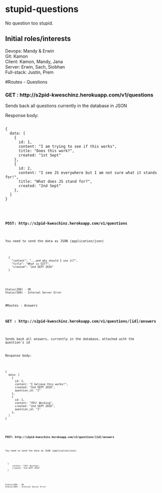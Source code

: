 # stupid-questions
No question too stupid.

## Initial roles/interests

Devops: Mandy & Erwin<br>
Git: Kamon<br>
Client: Kamon, Mandy, Jana<br>
Server: Erwin, Sach, Siobhan<br>
Full-stack: Justin, Prem


#Routes - Questions

<h3>GET : http://s2pid-kweschinz.herokuapp.com/v1/questions </h3>

Sends back all questions currently in the database in JSON 

Response body:

<pre>
<code>
{
  data: [
    {
      id: 1,
      content: "I am trying to see if this works",
      title: "Does this work?",
      created: "1st Sept"
    },
    {
      id: 2,
      content: "I see JS everywhere but I am not sure what it stands for!",
      title: "What does JS stand for?",
      created: "2nd Sept"
    },    
  ]
}
<code>
</pre>

<h3>POST: http://s2pid-kweschinz.herokuapp.com/v1/questions </h3>

You need to send the data as JSON (application/json)

<pre>
  <code>
  {
    "content": "...and why should I use it?",
    "title": "What is GIT?",
    "created": "2nd SEPT 2016"
  }
  </code>
</pre>

```
Status(200) - OK
Status(500) - Internal Server Error
```


#Routes - Answers

<h3>GET : http://s2pid-kweschinz.herokuapp.com/v1/questions/[id]/answers </h3>

Sends back all answers, currently in the database, attached with the question's id 

Response body:

<pre>
<code>
{
  data: [
    {
      id: 1,
      content: "I believe this works!",
      created: "2nd SEPT 2016",
      question_id: "1"
    },
    {
      id: 1,
      content: "YES! Working",
      created: "2nd SEPT 2016",
      question_id: "1"
    },    
  ]
}
<code>
</pre>

<h3>POST: http://s2pid-kweschinz.herokuapp.com/v1/questions/[id]/answers </h3>

You need to send the data as JSON (application/json)

<pre>
  <code>
  {
      content: "YES! Working",
      created: "2nd SEPT 2016"
  }
  </code>
</pre>

```
Status(200) - OK
Status(500) - Internal Server Error
```







